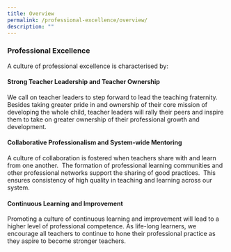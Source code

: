 ```yaml
---
title: Overview
permalink: /professional-excellence/overview/
description: ""
---
```

### Professional Excellence

A culture of professional excellence is characterised by:   
  

#### Strong Teacher Leadership and Teacher Ownership

We call on teacher leaders to step forward to lead the teaching fraternity.  Besides taking greater pride in and ownership of their core mission of developing the whole child, teacher leaders will rally their peers and inspire them to take on greater ownership of their professional growth and development.

  

#### Collaborative Professionalism and System-wide Mentoring

A culture of collaboration is fostered when teachers share with and learn from one another.  The formation of professional learning communities and other professional networks support the sharing of good practices.  This ensures consistency of high quality in teaching and learning across our system.

  

#### Continuous Learning and Improvement

Promoting a culture of continuous learning and improvement will lead to a higher level of professional competence. As life-long learners, we encourage all teachers to continue to hone their professional practice as they aspire to become stronger teachers.